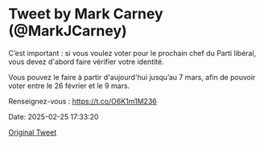 # Tweet by Mark Carney (@MarkJCarney)

C’est important : si vous voulez voter pour le prochain chef du Parti libéral, vous devez d'abord faire vérifier votre identité.

Vous pouvez le faire à partir d'aujourd'hui jusqu’au 7 mars, afin de pouvoir voter entre le 26 février et le 9 mars.

Renseignez-vous : https://t.co/O6K1m1M236

Date: 2025-02-25 17:33:20

[Original Tweet](https://x.com/MarkJCarney/status/1894440557214118360)
